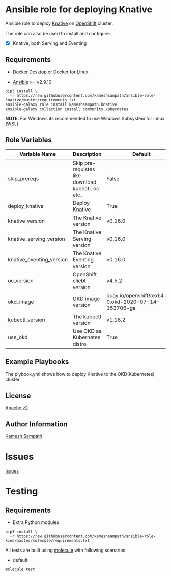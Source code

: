 Ansible role for deploying Knative
==================================

Ansible role to deploy [Knative](https://knative.dev) on [OpenShift](https://openshift.com) cluster.

The role can also be used to install and configure:

- [x] Knative, both Serving and Eventing

Requirements
------------

- [Docker Desktop](https://www.docker.com/products/docker-desktop) or Docker for Linux

- [Ansible](https://ansible.com) >= v2.9.10 

```shell
pip3 install \
  -r https://raw.githubusercontent.com/kameshsampath/ansible-role-knative/master/requirements.txt
ansible-galaxy role install kameshsampath.knative
ansible-galaxy collection install community.kubernetes
```
__NOTE__: For Windows its recommended to use Windows Subsystem for Linux (WSL)

Role Variables
--------------

| Variable Name| Description | Default |
|--|--|--|
| skip_prereqs| Skip pre-requistes like download kubectl, oc etc., | False |
| deploy_knative | Deploy Knative | True |
| knative_version | The Knative version | v0.16.0 |
| knative_serving_version | The Knative Serving version | v0.16.0 |
| knative_eventing_version | The Knative Eventing version | v0.16.0 |
| oc_version | OpenShift cliebt version | v4.5.2 |
| okd_image | [OKD](https://okd.io) image version | quay.io/openshift/okd:4.5.0-0.okd-2020-07-14-153706-ga |
| kubectl_version | The kubectl version | v1.18.2 |
| use_okd  | Use OKD as Kubernetes distro  | True |


Example Playbooks
----------------
The plybook.yml shows how to deploy Knative to the OKD(Kubernetes) cluster

License
-------

[Apache v2](https://github.com/kameshsampath/ansible-role-kind/tree/master/LICENSE)

Author Information
------------------

[Kamesh Sampath](mailto:kamesh.sampath@hotmail.com)

Issues
=======

[Issues](https://github.com/kameshsampath/ansible-role-kind/issues)

Testing
=======

Requirements
------------
- Extra Python modules
```shell
pip3 install \
  -r https://raw.githubusercontent.com/kameshsampath/ansible-role-kind/master/molecule/requirements.txt
```

All tests are built using [molecule](https://molecule.readthedocs.io/en/latest/index.html) with following scenarios:

* default 
```shell
molecule test
```


